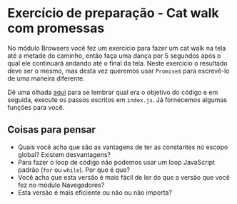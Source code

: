 # Exercício de preparação - Cat walk com promessas

No módulo Browsers você fez um exercício para fazer um cat walk na tela até a metade do caminho, então faça uma dança por 5 segundos após o qual ele continuará andando até o final da tela. Neste exercício o resultado deve ser o mesmo, mas desta vez queremos usar `Promise`s para escrevê-lo de uma maneira diferente.

Dê uma olhada [aqui](https://github.com/HackYourFuture/Homework/tree/main/2-Browsers/Week1#exercise-5-the-cat-walk) para se lembrar qual era o objetivo do código e em seguida, execute os passos escritos em `index.js`. Já fornecemos algumas funções para você.

## Coisas para pensar

- Quais você acha que são as vantagens de ter as constantes no escopo global? Existem desvantagens?
- Para fazer o loop de código não podemos usar um loop JavaScript padrão (`for` ou `while`). Por que é que?
- Você acha que esta versão é mais fácil de ler do que a versão que você fez no módulo Navegadores?
- Esta versão é mais eficiente ou não ou não importa?